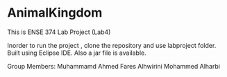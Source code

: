 # AnimalKingdom
This is ENSE 374 Lab Project (Lab4)

Inorder to run the project , clone the repository and use labproject folder.
Built using Eclipse IDE. Also a jar file is available.

Group Members:
Muhammamd Ahmed
Fares Alhwirini
Mohammed  Alharbi
